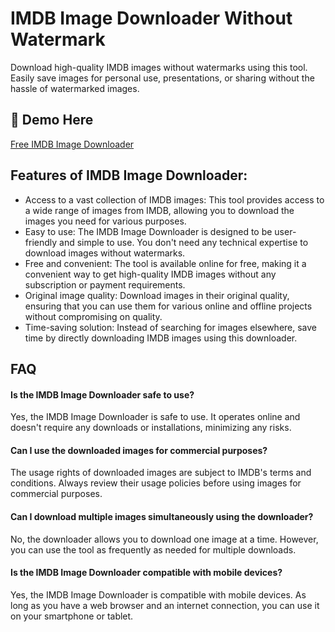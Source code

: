# IMDB Image Downloader Without Watermark

Download high-quality IMDB images without watermarks using this tool. Easily save images for personal use, presentations, or sharing without the hassle of watermarked images.

## 🔗 Demo Here
[Free IMDB Image Downloader](https://imgpanda.com/imdb-image-downloader/)

## Features of IMDB Image Downloader:

- Access to a vast collection of IMDB images: This tool provides access to a wide range of images from IMDB, allowing you to download the images you need for various purposes.
- Easy to use: The IMDB Image Downloader is designed to be user-friendly and simple to use. You don't need any technical expertise to download images without watermarks.
- Free and convenient: The tool is available online for free, making it a convenient way to get high-quality IMDB images without any subscription or payment requirements.
- Original image quality: Download images in their original quality, ensuring that you can use them for various online and offline projects without compromising on quality.
- Time-saving solution: Instead of searching for images elsewhere, save time by directly downloading IMDB images using this downloader.

## FAQ

#### Is the IMDB Image Downloader safe to use?

Yes, the IMDB Image Downloader is safe to use. It operates online and doesn't require any downloads or installations, minimizing any risks.

#### Can I use the downloaded images for commercial purposes?

The usage rights of downloaded images are subject to IMDB's terms and conditions. Always review their usage policies before using images for commercial purposes.

#### Can I download multiple images simultaneously using the downloader?

No, the downloader allows you to download one image at a time. However, you can use the tool as frequently as needed for multiple downloads.

#### Is the IMDB Image Downloader compatible with mobile devices?

Yes, the IMDB Image Downloader is compatible with mobile devices. As long as you have a web browser and an internet connection, you can use it on your smartphone or tablet.
